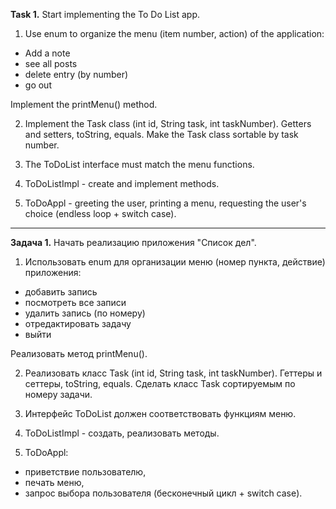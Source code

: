 **Task 1.**
Start implementing the To Do List app.

1. Use enum to organize the menu (item number, action) of the application:
- Add a note
- see all posts
- delete entry (by number)
- go out

Implement the printMenu() method.

2. Implement the Task class (int id, String task, int taskNumber).
   Getters and setters, toString, equals.
   Make the Task class sortable by task number.

3. The ToDoList interface must match the menu functions.

4. ToDoListImpl - create and implement methods.

5. ToDoAppl - greeting the user, printing a menu, requesting the user's choice (endless loop + switch case).


___________________________

**Задача 1.**
Начать реализацию приложения "Список дел".

1. Использовать enum для организации меню (номер пункта, действие) приложения:
- добавить запись
- посмотреть все записи
- удалить запись (по номеру)
- отредактировать задачу
- выйти

Реализовать метод printMenu().

2. Реализовать класс Task (int id, String task, int taskNumber).
   Геттеры и сеттеры, toString, equals.
   Сделать класс Task сортируемым по номеру задачи.

3. Интерфейс ToDoList должен соответствовать функциям меню.

4. ToDoListImpl - создать, реализовать методы.

5. ToDoAppl: 
- приветствие пользователю,
- печать меню, 
- запрос выбора пользователя (бесконечный цикл + switch case).
